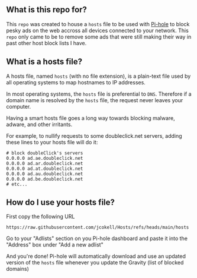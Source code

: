 ## What is this repo for?
This `repo` was created to house a `hosts` file to be used with [Pi-hole](https://github.com/pi-hole/pi-hole) to block pesky ads on the web accross all devices connected to your network.
This `repo` only came to be to remove some ads that were still making their way in past other host block lists I have.

## What is a hosts file?
A hosts file, named `hosts` (with no file extension), is a plain-text file used by all operating systems to map hostnames to IP addresses.

In most operating systems, the `hosts` file is preferential to `DNS`. Therefore if a domain name is resolved by the `hosts` file, the request never leaves your computer.

Having a smart hosts file goes a long way towards blocking malware, adware, and other irritants.

For example, to nullify requests to some doubleclick.net servers, adding these lines to your hosts file will do it:

```
# block doubleClick's servers
0.0.0.0 ad.ae.doubleclick.net
0.0.0.0 ad.ar.doubleclick.net
0.0.0.0 ad.at.doubleclick.net
0.0.0.0 ad.au.doubleclick.net
0.0.0.0 ad.be.doubleclick.net
# etc...
```

## How do I use your hosts file?
First copy the following URL
```
https://raw.githubusercontent.com/jcokell/Hosts/refs/heads/main/hosts
```
Go to your "Adlists" section on you Pi-hole dashboard and paste it into the "Address" box under "Add a new adlist"

And you're done! Pi-hole will automatically download and use an updated version of the `hosts` file whenever you update the Gravity (list of blocked domains)
